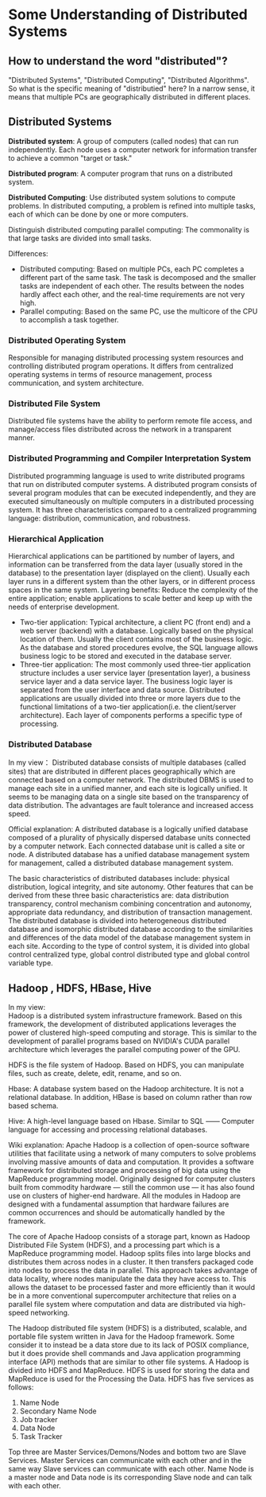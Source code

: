 # Some Understanding of Distributed Systems
## How to understand the word "distributed"?
"Distributed Systems", "Distributed Computing", "Distributed Algorithms". So what is the specific meaning of "distributied" here? In a narrow sense, it means that multiple PCs are geographically distributed in different places.  

## Distributed Systems
__Distributed system__: A group of computers (called nodes) that can run independently. Each node uses a computer network for information transfer to achieve a common "target or task."  

__Distributed program__: A computer program that runs on a distributed system.  

__Distributed Computing__: Use distributed system solutions to compute problems. In distributed computing, a problem is refined into multiple tasks, each of which can be done by one or more computers.  

Distinguish distributed computing  parallel computing: The commonality is that large tasks are divided into small tasks.  

Differences:  
* Distributed computing: Based on multiple PCs, each PC completes a different part of the same task. The task is decomposed and the smaller tasks are independent of each other. The results between the nodes hardly affect each other, and the real-time requirements are not very high.  
* Parallel computing: Based on the same PC, use the multicore of the CPU to accomplish a task together.  

### Distributed Operating System  
Responsible for managing distributed processing system resources and controlling distributed program operations. It differs from centralized operating systems in terms of resource management, process communication, and system architecture.  

### Distributed File System  
Distributed file systems have the ability to perform remote file access, and manage/access files distributed across the network in a transparent manner.  

### Distributed Programming and Compiler Interpretation System
Distributed programming language is used to write distributed programs that run on distributed computer systems. A distributed program consists of several program modules that can be executed independently, and they are executed simultaneously on multiple computers in a distributed processing system. It has three characteristics compared to a centralized programming language: distribution, communication, and robustness.  

### Hierarchical Application
Hierarchical applications can be partitioned by number of layers, and information can be transferred from the data layer (usually stored in the database) to the presentation layer (displayed on the client). Usually each layer runs in a different system than the other layers, or in different process spaces in the same system. Layering benefits: Reduce the complexity of the entire application; enable applications to scale better and keep up with the needs of enterprise development.  

* Two-tier application: Typical architecture, a client PC (front end) and a web server (backend) with a database. Logically based on the physical location of them. Usually the client contains most of the business logic. As the database and stored procedures evolve, the SQL language allows business logic to be stored and executed in the database server.
* Three-tier application: The most commonly used three-tier application structure includes a user service layer (presentation layer), a business service layer and a data service layer. The business logic layer is separated from the user interface and data source. Distributed applications are usually divided into three or more layers due to the functional limitations of a two-tier application(i.e. the client/server architecture). Each layer of components performs a specific type of processing.  

### Distributed Database
In my view： 
Distributed database consists of multiple databases (called sites) that are distributed in different places geographically which are connected based on a computer network. The distributed DBMS is used to manage each site in a unified manner, and each site is logically unified. It seems to be managing data on a single site based on the transparency of data distribution. The advantages are fault tolerance and increased access speed.  

Official explanation: A distributed database is a logically unified database composed of a plurality of physically dispersed database units connected by a computer network. Each connected database unit is called a site or node. A distributed database has a unified database management system for management, called a distributed database management system.  

The basic characteristics of distributed databases include: physical distribution, logical integrity, and site autonomy. Other features that can be derived from these three basic characteristics are: data distribution transparency, control mechanism combining concentration and autonomy, appropriate data redundancy, and distribution of transaction management. The distributed database is divided into heterogeneous distributed database and isomorphic distributed database according to the similarities and differences of the data model of the database management system in each site. According to the type of control system, it is divided into global control centralized type, global control distributed type and global control variable type.  

## Hadoop , HDFS, HBase, Hive
In my view:  
Hadoop is a distributed system infrastructure framework. Based on this framework, the development of distributed applications leverages the power of clustered high-speed computing and storage. This is similar to the development of parallel programs based on NVIDIA's CUDA parallel architecture which leverages the parallel computing power of the GPU.  

HDFS is the file system of Hadoop. Based on HDFS, you can manipulate files, such as create, delete, edit, rename, and so on.  

Hbase: A database system based on the Hadoop architecture. It is not a relational database. In addition, HBase is based on column rather than row based schema.  

Hive: A high-level language based on Hbase. Similar to SQL —— Computer language for accessing and processing relational databases.  

Wiki explanation: 
Apache Hadoop is a collection of open-source software utilities that facilitate using a network of many computers to solve problems involving massive amounts of data and computation. It provides a software framework for distributed storage and processing of big data using the MapReduce programming model. Originally designed for computer clusters built from commodity hardware — still the common use — it has also found use on clusters of higher-end hardware. All the modules in Hadoop are designed with a fundamental assumption that hardware failures are common occurrences and should be automatically handled by the framework.  

The core of Apache Hadoop consists of a storage part, known as Hadoop Distributed File System (HDFS), and a processing part which is a MapReduce programming model. Hadoop splits files into large blocks and distributes them across nodes in a cluster. It then transfers packaged code into nodes to process the data in parallel. This approach takes advantage of data locality, where nodes manipulate the data they have access to. This allows the dataset to be processed faster and more efficiently than it would be in a more conventional supercomputer architecture that relies on a parallel file system where computation and data are distributed via high-speed networking.  

The Hadoop distributed file system (HDFS) is a distributed, scalable, and portable file system written in Java for the Hadoop framework. Some consider it to instead be a data store due to its lack of POSIX compliance, but it does provide shell commands and Java application programming interface (API) methods that are similar to other file systems. A Hadoop is divided into HDFS and MapReduce. HDFS is used for storing the data and MapReduce is used for the Processing the Data. HDFS has five services as follows:  
1. Name Node  
2. Secondary Name Node  
3. Job tracker  
4. Data Node  
5. Task Tracker  

Top three are Master Services/Demons/Nodes and bottom two are Slave Services. Master Services can communicate with each other and in the same way Slave services can communicate with each other. Name Node is a master node and Data node is its corresponding Slave node and can talk with each other.  
